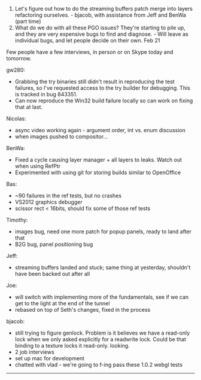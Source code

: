 1. Let's figure out how to do the streaming buffers patch merge into layers refactoring ourselves. - bjacob, with assistance from Jeff and BenWa (part time)
2. What do we do with all these PGO issues?  They're starting to pile up, and they are very expensive bugs to find and diagnose. - Will leave as individual bugs, and let people decide on their own.
Feb 21


Few people have a few interviews, in person or on Skype today and tomorrow.


gw280:
 * Grabbing the try binaries still didn't result in reproducing the test failures, so I've requested access to the try builder for debugging. This is tracked in bug 843351.
 * Can now reproduce the Win32 build failure locally so can work on fixing that at last.



Nicolas:
* async video working again - argument order, int vs. enum discussion
* when images pushed to compositor...

BenWa:
* Fixed a cycle causing layer manager + all layers to leaks. Watch out when using RefPtr
* Experimented with using git for storing builds similar to OpenOffice

Bas:
* ~90 failures in the ref tests, but no crashes
* VS2012 graphics debugger
* scissor rect < 16bits, should fix some of those ref tests

Timothy:
* images bug, need one more patch for popup panels, ready to land after that
* B2G bug, panel positioning bug

Jeff:
* streaming buffers landed and stuck; same thing at yesterday, shouldn't have been backed out after all

Joe:
* will switch with implementing more of the fundamentals, see if we can get to the light at the end of the tunnel
* rebased on top of Seth's changes, fixed in the process

bjacob:
* still trying to figure genlock. Problem is it believes we have a read-only lock when we only asked explicitly for a readwrite lock. Could be that binding to a texture locks it read-only. looking.
* 2 job interviews
* set up mac for development
* chatted with vlad - we're going to f-ing pass these 1.0.2 webgl tests

________________


